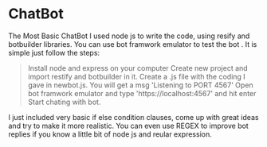 # ChatBot
The Most Basic ChatBot
I used node js to write the code, using resify and botbuilder libraries.
You can use bot framwork emulator to test the bot .
It is simple just follow the steps:
>Install node and express on your computer
>Create new project and import restify and botbuilder in it.
>Create a .js file with the coding I gave in newbot.js.
>You will get a msg 'Listening to PORT 4567'
>Open bot framwork emulator and type 'https://localhost:4567' and hit enter
>Start chating with bot.

I just included very basic if else condition clauses, come up with great ideas and try to make it more realistic. 
You can even use REGEX to improve bot replies if you know a little bit of node js and reular expression.
